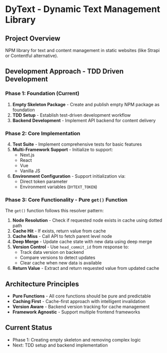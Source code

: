 # DyText - Dynamic Text Management Library

## Project Overview
NPM library for text and content management in static websites (like Strapi or Contentful alternative).

## Development Approach - TDD Driven Development

### Phase 1: Foundation (Current)
1. **Empty Skeleton Package** - Create and publish empty NPM package as foundation
2. **TDD Setup** - Establish test-driven development workflow
3. **Backend Development** - Implement API backend for content delivery

### Phase 2: Core Implementation
4. **Test Suite** - Implement comprehensive tests for basic features
5. **Multi-Framework Support** - Initialize to support:
   - Next.js
   - React
   - Vue
   - Vanilla JS
6. **Environment Configuration** - Support initialization via:
   - Direct token parameter
   - Environment variables (`DYTEXT_TOKEN`)

### Phase 3: Core Functionality - Pure `get()` Function
The `get()` function follows this resolver pattern:

1. **Node Resolution** - Check if requested node exists in cache using dotted path
2. **Cache Hit** - If exists, return value from cache
3. **Cache Miss** - Call API to fetch parent level node
4. **Deep Merge** - Update cache state with new data using deep merge
5. **Version Control** - Use `head_commit_id` from response to:
   - Track data version on backend
   - Compare versions to detect updates
   - Clear cache when new data is available
6. **Return Value** - Extract and return requested value from updated cache

## Architecture Principles
- **Pure Functions** - All core functions should be pure and predictable
- **Caching First** - Cache-first approach with intelligent invalidation
- **Version Aware** - Backend version tracking for cache management
- **Framework Agnostic** - Support multiple frontend frameworks

## Current Status
- Phase 1: Creating empty skeleton and removing complex logic
- Next: TDD setup and backend implementation 